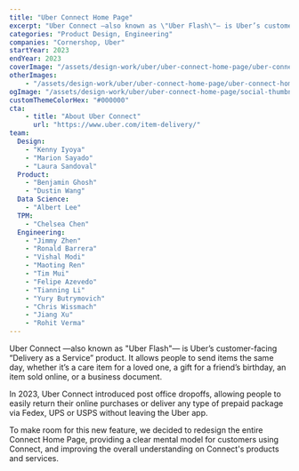 ```yaml
---
title: "Uber Connect Home Page"
excerpt: "Uber Connect —also known as \"Uber Flash\"— is Uber’s customer-facing “Delivery as a Service” product. It allows people to send items the same day, whether it’s a care item for a loved one, a gift for a friend’s birthday, an item sold online, or a business document."
categories: "Product Design, Engineering"
companies: "Cornershop, Uber"
startYear: 2023
endYear: 2023
coverImage: "/assets/design-work/uber/uber-connect-home-page/uber-connect-home-page.webm"
otherImages:
    - "/assets/design-work/uber/uber-connect-home-page/uber-connect-home-page-detail.png"
ogImage: "/assets/design-work/uber/uber-connect-home-page/social-thumbnail.png"
customThemeColorHex: "#000000"
cta:
    - title: "About Uber Connect"
      url: "https://www.uber.com/item-delivery/"
team:
  Design:
    - "Kenny Iyoya"
    - "Marion Sayado"
    - "Laura Sandoval"
  Product:
    - "Benjamin Ghosh"
    - "Dustin Wang"
  Data Science:
    - "Albert Lee"
  TPM:
    - "Chelsea Chen"
  Engineering:
    - "Jimmy Zhen"
    - "Ronald Barrera"
    - "Vishal Modi"
    - "Maoting Ren"
    - "Tim Mui"
    - "Felipe Azevedo"
    - "Tianning Li"
    - "Yury Butrymovich"
    - "Chris Wissmach"
    - "Jiang Xu"
    - "Rohit Verma"
---
```


Uber Connect —also known as \"Uber Flash\"— is Uber’s customer-facing “Delivery as a Service” product. It allows people to send items the same day, whether it’s a care item for a loved one, a gift for a friend’s birthday, an item sold online, or a business document.

In 2023, Uber Connect introduced post office dropoffs, allowing people to easily return their online purchases or deliver any type of prepaid package via Fedex, UPS or USPS without leaving the Uber app.

To make room for this new feature, we decided to redesign the entire Connect Home Page, providing a clear mental model for customers using Connect, and improving the overall understanding on Connect's products and services.